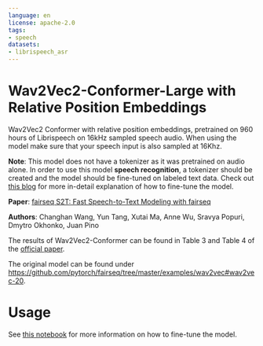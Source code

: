 ```yaml
---
language: en
license: apache-2.0
tags:
- speech
datasets:
- librispeech_asr
---
```


# Wav2Vec2-Conformer-Large with Relative Position Embeddings

Wav2Vec2 Conformer with relative position embeddings, pretrained on 960 hours of Librispeech on 16kHz sampled speech audio. When using the model make sure that your speech input is also sampled at 16Khz.

**Note**: This model does not have a tokenizer as it was pretrained on audio alone. In order to use this model **speech recognition**, a tokenizer should be created and the model should be fine-tuned on labeled text data. Check out [this blog](https://huggingface.co/blog/fine-tune-wav2vec2-english) for more in-detail explanation of how to fine-tune the model.

**Paper**: [fairseq S2T: Fast Speech-to-Text Modeling with fairseq](https://arxiv.org/abs/2010.05171)

**Authors**: Changhan Wang, Yun Tang, Xutai Ma, Anne Wu, Sravya Popuri, Dmytro Okhonko, Juan Pino

The results of Wav2Vec2-Conformer can be found in Table 3 and Table 4 of the [official paper](https://arxiv.org/abs/2010.05171).

The original model can be found under https://github.com/pytorch/fairseq/tree/master/examples/wav2vec#wav2vec-20.

# Usage

See [this notebook](https://colab.research.google.com/drive/1FjTsqbYKphl9kL-eILgUc-bl4zVThL8F?usp=sharing) for more information on how to fine-tune the model.